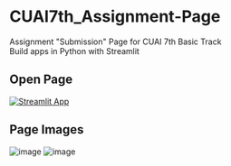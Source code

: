 # CUAI7th_Assignment-Page
Assignment "Submission" Page for CUAI 7th Basic Track<br>
Build apps in Python with Streamlit

## Open Page
[![Streamlit App](https://static.streamlit.io/badges/streamlit_badge_black_white.svg)](https://cuai-7th.streamlit.app/)

## Page Images
![image](https://github.com/yewonkim01/CUAI7th_Assignment-Page/assets/115199510/d5d2c97e-94a8-4d4d-a226-83079507d921)
![image](https://github.com/yewonkim01/CUAI7th_Assignment-Page/assets/115199510/153d93b2-adbc-49b3-9bff-fa0b3e6f34c8)

